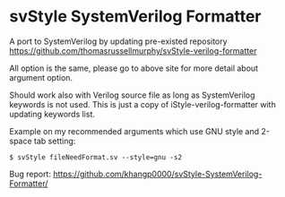 # svStyle SystemVerilog Formatter
A port to SystemVerilog by updating pre-existed repository https://github.com/thomasrussellmurphy/svStyle-verilog-formatter

All option is the same, please go to above site for more detail about argument option. 

Should work also with Verilog source file as long as SystemVerilog keywords is not used. This is just a copy of iStyle-verilog-formatter with updating keywords list.

Example on my recommended arguments which use GNU style and 2-space tab setting: 

`$ svStyle fileNeedFormat.sv --style=gnu -s2`

Bug report: https://github.com/khangp0000/svStyle-SystemVerilog-Formatter/
